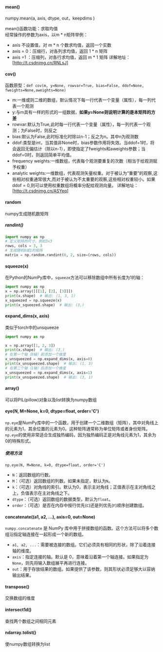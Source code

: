 #### mean()
numpy.mean(a, axis, dtype, out，keepdims )

mean()函数功能：求取均值  
经常操作的参数为axis，以m * n矩阵举例：
- axis 不设置值，对 m * n 个数求均值，返回一个实数
- axis = 0：压缩行，对各列求均值，返回 1 * n 矩阵
- axis =1 ：压缩列，对各行求均值，返回 m * 1 矩阵
详解地址：[http://t.csdnimg.cn/RNLsJ]

#### cov()
函数原型：`def cov(m, y=None, rowvar=True, bias=False, ddof=None, fweights=None,aweights=None)`
- m:一维或则二维的数组，默认情况下每一行代表一个变量（属性），每一列代表一个观测
- y:与m具有一样的形式的一组数据，**如果y=None则说明计算的是本矩阵的方差**
- rowvar:默认为True,此时每一行代表一个变量（属性），每一列代表一个观测；为False时，则反之
- bias:默认为False,此时标准化时除以n-1；反之为n。其中n为观测数
- ddof:类型是int，当其值非None时，bias参数作用将失效。当ddof=1时，将会返回无偏估计（除以n-1），即使指定了fweights和aweights参数；当ddof=0时，则返回简单平均值。
- frequency weights:一维数组，代表每个观测要重复的次数（相当于给观测赋予权重）
- analytic weights:一维数组，代表观测矢量权重。对于被认为“重要”的观察,这些相对权重通常很大,而对于被认为不太重要的观察,这些相对权重较小。如果ddof = 0,则可以使用权重数组将概率分配给观测向量。
详解地址：[http://t.csdnimg.cn/ASYeq]

#### random
numpy生成随机数矩阵
##### randint()
```python
import numpy as np 
# 定义矩阵的尺寸，例如3x3 
rows, cols = 3, 3 
# 生成随机0或1的矩阵 
matrix = np.random.randint(0, 2, size=(rows, cols))
```
#### squeeze(x)
在Python的NumPy库中，`squeeze`方法可以移除数组中所有长度为1的轴：
```python
import numpy as np
x = np.array([[[1], [2], [3]]])
print(x.shape)  # 输出: (1, 3, 1)
x_squeezed = np.squeeze(x)
print(x_squeezed.shape)  # 输出: (3,)
```

#### expand_dims(x, axis)
类似于torch中的unsqueeze
```python
import numpy as np

x = np.array([1, 2, 3])
print(x.shape)  # 输出: (3,)
# 在第一个轴（0轴）前添加一个维度
x_unsqueezed = np.expand_dims(x, axis=0)
print(x_unsqueezed.shape)  # 输出: (1, 3)
# 在第二个轴（1轴）后添加一个维度
x_unsqueezed = np.expand_dims(x, axis=1)
print(x_unsqueezed.shape)  # 输出: (3, 1)
```
#### array()
可以将PIL(pillow)对象以及list转换为numpy数组
#### eye(N, M=None, k=0, dtype=float, order='C')
`np.eye`是NumPy库中的一个函数，用于创建一个二维数组（矩阵），其中对角线上的元素为1，其余位置的元素为0。这种矩阵通常称为单位矩阵或者身份矩阵。`np.eye`的使用非常适合生成独热编码，因为独热编码正是对角线元素为1，其余为0的特殊形式。
##### 使用方法
`np.eye(N, M=None, k=0, dtype=float, order='C')`
- `N`：返回数组的行数。
- `M`：（可选）返回数组的列数。如果未指定，默认为`N`。
- `k`：（可选）对角线的索引。默认为0，表示主对角线；正值表示在主对角线之上，负值表示在主对角线之下。
- `dtype`：（可选）返回数组的数据类型，默认为`float`。
- `order`：（可选）是否在内存中按行优先(`C`)还是列优先(`F`)顺序创建数组。

#### concatenate((a1, a2, ...), axis=0, out=None)
`numpy.concatenate` 是 NumPy 库中用于拼接数组的函数。这个方法可以将多个数组沿指定轴连接在一起形成一个新的数组。
- `a1, a2, ...`：需要被连接的数组。它们必须具有相同的形状，除了沿着连接轴的维度。
- `axis`：指定连接的轴。默认是 0，意味着沿着第一个轴连接。如果指定为 `None`，则先将输入数组展平再进行连接。
- `out`：用于存放结果的数组。如果提供了该参数，则其形状必须足够大以容纳输出结果。
#### transpose()
交换数组的维度
#### intersect1d()
查找两个数组之间相同元素
#### ndarray.tolist()
使numpy数组转换为list